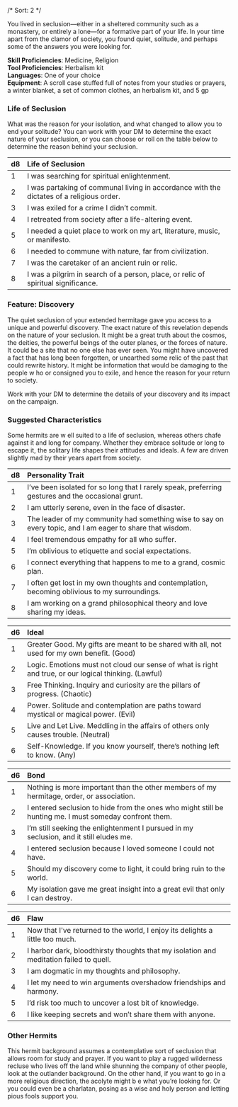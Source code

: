 /* 
Sort: 2 
*/

You lived in seclusion—either in a sheltered community such as a monastery, or entirely a lone—for a formative part of your life. In your time apart from the clamor of society, you found quiet, solitude, and perhaps some of the answers you were looking for.

**Skill Proficiencies**: Medicine, Religion  
**Tool Proficiencies**: Herbalism kit  
**Languages**: One of your choice  
**Equipment**: A scroll case stuffed full of notes from your studies or prayers, a winter blanket, a set of common clothes, an herbalism kit, and 5 gp

### Life of Seclusion

What was the reason for your isolation, and what changed to allow you to end your solitude? You can work with your DM to determine the exact nature of your seclusion, or you can choose or roll on the table below to determine the reason behind your seclusion.

| **d8** | **Life of Seclusion**                                                                    |
|:-------|:-----------------------------------------------------------------------------------------|
| 1      | I was searching for spiritual enlightenment.                                             |
| 2      | I was partaking of communal living in accordance with the dictates of a religious order. |
| 3      | I was exiled for a crime I didn’t commit.                                                |
| 4      | I retreated from society after a life-altering event.                                    |
| 5      | I needed a quiet place to work on my art, literature, music, or manifesto.               |
| 6      | I needed to commune with nature, far from civilization.                                  |
| 7      | I was the caretaker of an ancient ruin or relic.                                         |
| 8      | I was a pilgrim in search of a person, place, or relic of spiritual significance.        |

### Feature: Discovery

The quiet seclusion of your extended hermitage gave you access to a unique and powerful discovery. The exact nature of this revelation depends on the nature of your seclusion. It might be a great truth about the cosmos, the deities, the powerful beings of the outer planes, or the forces of nature. It could be a site that no one else has ever seen. You might have uncovered a fact that has long been forgotten, or unearthed some relic of the past that could rewrite history. It might be information that would be damaging to the people w ho or consigned you to exile, and hence the reason for your return to society.

Work with your DM to determine the details of your discovery and its impact on the campaign.

### Suggested Characteristics

Some hermits are w ell suited to a life of seclusion, whereas others chafe against it and long for company. Whether they embrace solitude or long to escape it, the solitary life shapes their attitudes and ideals. A few are driven slightly mad by their years apart from society.

| **d8** | **Personality Trait**                                                                                     |
|:-------|:----------------------------------------------------------------------------------------------------------|
| 1      | I’ve been isolated for so long that I rarely speak, preferring gestures and the occasional grunt.         |
| 2      | I am utterly serene, even in the face of disaster.                                                        |
| 3      | The leader of my community had something wise to say on every topic, and I am eager to share that wisdom. |
| 4      | I feel tremendous empathy for all who suffer.                                                             |
| 5      | I’m oblivious to etiquette and social expectations.                                                       |
| 6      | I connect everything that happens to me to a grand, cosmic plan.                                          |
| 7      | I often get lost in my own thoughts and contemplation, becoming oblivious to my surroundings.             |
| 8      | I am working on a grand philosophical theory and love sharing my ideas.                                   |

| **d6** | **Ideal**                                                                                             |
|:-------|:------------------------------------------------------------------------------------------------------|
| 1      | Greater Good. My gifts are meant to be shared with all, not used for my own benefit. (Good)           |
| 2      | Logic. Emotions must not cloud our sense of what is right and true, or our logical thinking. (Lawful) |
| 3      | Free Thinking. Inquiry and curiosity are the pillars of progress. (Chaotic)                           |
| 4      | Power. Solitude and contemplation are paths toward mystical or magical power. (Evil)                  |
| 5      | Live and Let Live. Meddling in the affairs of others only causes trouble. (Neutral)                   |
| 6      | Self-Knowledge. If you know yourself, there’s nothing left to know. (Any)                             |

| **d6** | **Bond**                                                                                               |
|:-------|:-------------------------------------------------------------------------------------------------------|
| 1      | Nothing is more important than the other members of my hermitage, order, or association.               |
| 2      | I entered seclusion to hide from the ones who might still be hunting me. I must someday confront them. |
| 3      | I’m still seeking the enlightenment I pursued in my seclusion, and it still eludes me.                 |
| 4      | I entered seclusion because I loved someone I could not have.                                          |
| 5      | Should my discovery come to light, it could bring ruin to the world.                                   |
| 6      | My isolation gave me great insight into a great evil that only I can destroy.                          |

| **d6** | **Flaw**                                                                               |
|:-------|:---------------------------------------------------------------------------------------|
| 1      | Now that I've returned to the world, I enjoy its delights a little too much.           |
| 2      | I harbor dark, bloodthirsty thoughts that my isolation and meditation failed to quell. |
| 3      | I am dogmatic in my thoughts and philosophy.                                           |
| 4      | I let my need to win arguments overshadow friendships and harmony.                     |
| 5      | I’d risk too much to uncover a lost bit of knowledge.                                  |
| 6      | I like keeping secrets and won’t share them with anyone.                               |

### Other Hermits

This hermit background assumes a contemplative sort of seclusion that allows room for study and prayer. If you want to play a rugged wilderness recluse who lives off the land while shunning the company of other people, look at the outlander background. On the other hand, if you want to go in a more religious direction, the acolyte might b e what you’re looking for. Or you could even be a charlatan, posing as a wise and holy person and letting pious fools support you.
